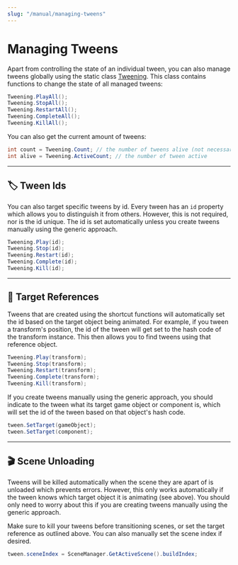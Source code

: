 ```yaml
---
slug: "/manual/managing-tweens"
---
```


# Managing Tweens

Apart from controlling the state of an individual tween, you can also manage tweens globally using the static class [Tweening](/api/Zigurous.Tweening/Tweening). This class contains functions to change the state of all managed tweens:

```csharp
Tweening.PlayAll();
Tweening.StopAll();
Tweening.RestartAll();
Tweening.CompleteAll();
Tweening.KillAll();
```

You can also get the current amount of tweens:

```csharp
int count = Tweening.Count; // the number of tweens alive (not necessarily active)
int alive = Tweening.ActiveCount; // the number of tween active
```

<hr/>

## 🏷️ Tween Ids

You can also target specific tweens by id. Every tween has an `id` property which allows you to distinguish it from others. However, this is not required, nor is the id unique. The id is set automatically unless you create tweens manually using the generic approach.

```csharp
Tweening.Play(id);
Tweening.Stop(id);
Tweening.Restart(id);
Tweening.Complete(id);
Tweening.Kill(id);
```

<hr/>

## 🎯 Target References

Tweens that are created using the shortcut functions will automatically set the id based on the target object being animated. For example, if you tween a transform's position, the id of the tween will get set to the hash code of the transform instance. This then allows you to find tweens using that reference object.

```csharp
Tweening.Play(transform);
Tweening.Stop(transform);
Tweening.Restart(transform);
Tweening.Complete(transform);
Tweening.Kill(transform);
```

If you create tweens manually using the generic approach, you should indicate to the tween what its target game object or component is, which will set the id of the tween based on that object's hash code.

```csharp
tween.SetTarget(gameObject);
tween.SetTarget(component);
```

<hr/>

## 🎬 Scene Unloading

Tweens will be killed automatically when the scene they are apart of is unloaded which prevents errors. However, this only works automatically if the tween knows which target object it is animating (see above). You should only need to worry about this if you are creating tweens manually using the generic approach.

Make sure to kill your tweens before transitioning scenes, or set the target reference as outlined above. You can also manually set the scene index if desired.

```csharp
tween.sceneIndex = SceneManager.GetActiveScene().buildIndex;
```
